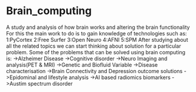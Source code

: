 # Brain_computing
A study and analysis of how brain works and altering the brain functionality
For this the main work to do is to gain knowledge of technologies such as:
1:PyCortex
2:Free Surfer
3:Open Neuro
4:AFNI
5:SPM
After studying about all the related topics we can start thinking about solution for a particular problem.
Some of the problems that can be solved using brain computing is:
 ->Alzheimer Disease
 ->Cognitive disorder
 ->Neuro Imaging and analysis(PET & MRI)
 ->Genetic and Biofluid Variable
 ->Disease characterisation
 ->Brain Connectivity and Depression outcome solutions
 ->Epidominal and lifestyle analysis
 ->AI based radiomics biomarkers
 ->Austim spectrum disorder
 
